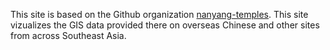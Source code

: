 This site is based on the Github organization [nanyang-temples](https://github.com/nanyang-temples). This site vizualizes the GIS data provided there on overseas Chinese and other sites from across Southeast Asia.
